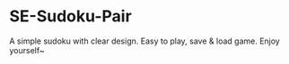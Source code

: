 # SE-Sudoku-Pair
A simple sudoku with clear design.
Easy to play, save & load game.
Enjoy yourself~
